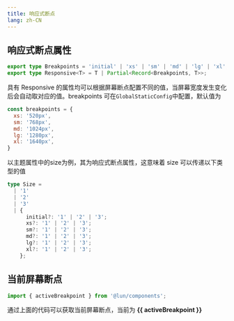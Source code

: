 ```yaml
---
title: 响应式断点
lang: zh-CN
---
```


## 响应式断点属性

```ts
export type Breakpoints = 'initial' | 'xs' | 'sm' | 'md' | 'lg' | 'xl';
export type Responsive<T> = T | Partial<Record<Breakpoints, T>>;
```
具有 Responsive 的属性均可以根据屏幕断点配置不同的值，当屏幕宽度发生变化后会自动取对应的值。breakpoints 可在`GlobalStaticConfig`中配置，默认值为

```js
const breakpoints = {
  xs: '520px',
  sm: '768px',
  md: '1024px',
  lg: '1280px',
  xl: '1640px',
}
```

以主题属性中的size为例，其为响应式断点属性，这意味着 size 可以传递以下类型的值

```ts
type Size =
  | '1'
  | '2'
  | '3'
  | {
      initial?: '1' | '2' | '3';
      xs?: '1' | '2' | '3';
      sm?: '1' | '2' | '3';
      md?: '1' | '2' | '3';
      lg?: '1' | '2' | '3';
      xl?: '1' | '2' | '3';
    };
```

## 当前屏幕断点

```ts
import { activeBreakpoint } from '@lun/components';
```
通过上面的代码可以获取当前屏幕断点，当前为 **{{ activeBreakpoint }}**

<script setup>
import { activeBreakpoint } from '@lun/components';
</script>
